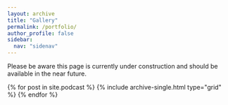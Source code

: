 ```yaml
---
layout: archive
title: "Gallery"
permalink: /portfolio/
author_profile: false
sidebar:
  nav: "sidenav"
---
```


<div class="grid__wrapper">
<p>Please be aware this page is currently under construction and should be available in the near future.</p>  
  {% for post in site.podcast %}
    {% include archive-single.html type="grid" %}
  {% endfor %} 
</div>
